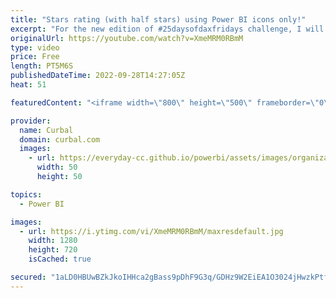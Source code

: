 ```yaml
---
title: "Stars rating (with half stars) using Power BI icons only!"
excerpt: "For the new edition of #25daysofdaxfridays challenge, I will be using a rating visualization to measure how hard you think the DAX questions are and I am going to show you here how I did it :)  I will be live on Friday to explain the challenge: https://youtu.be/wiczD--H-VM  Here you can download all"
originalUrl: https://youtube.com/watch?v=XmeMRM0RBmM
type: video
price: Free
length: PT5M6S
publishedDateTime: 2022-09-28T14:27:05Z
heat: 51

featuredContent: "<iframe width=\"800\" height=\"500\" frameborder=\"0\" src=\"https://www.youtube.com/embed/XmeMRM0RBmM\" allow=\"accelerometer; autoplay; encrypted-media; gyroscope; picture-in-picture\" allowfullscreen></iframe>"

provider:
  name: Curbal
  domain: curbal.com
  images:
    - url: https://everyday-cc.github.io/powerbi/assets/images/organizations/curbal.com-50x50.jpg
      width: 50
      height: 50

topics:
  - Power BI

images:
  - url: https://i.ytimg.com/vi/XmeMRM0RBmM/maxresdefault.jpg
    width: 1280
    height: 720
    isCached: true

secured: "1aLD0HBUwBZkJkoIHHca2gBass9pDhF9G3q/GDHz9W2EiEA1O3024jHwzkPtflo8/DkCrmVEwas63gs4s5wHhVLbWMheaVgvH/5ANTEEeITtN24hIEHW8K9uzSCeD0NVeWkZr4Uy/aRgP8YGIeQFBVW/prlut08ApOVmX0/45B46OcgB2ZR2DXtxuc2PZouBuhhXXbo1SmaIFq+8YNsJlwT7OzgexUrW1fRnqy6jHYch3uLDUbqexebxEPnzL1//WvSeO7LZtP9N5RRx0QXVoO9NnGch0vBbbnz6Vv8Eozi6eN4aVcNOp24XtN4PbhUqD5/KRjaPoDA2u/ynHryBgwvWT0dJ5mZe4X97KgblyQ2odvaqM0A291LHYYVXFANlwi1Sv1NanqXtqAhy2Q5Nrl/5u4lHvBHhWQu73/GDfOY=;cUc6EiXJs7GUk8nJ1csm9A=="
---
```


